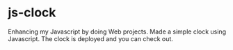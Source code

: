 # js-clock
Enhancing my Javascript by doing Web projects. Made a simple clock using Javascript.
The clock is deployed and you can check out.
